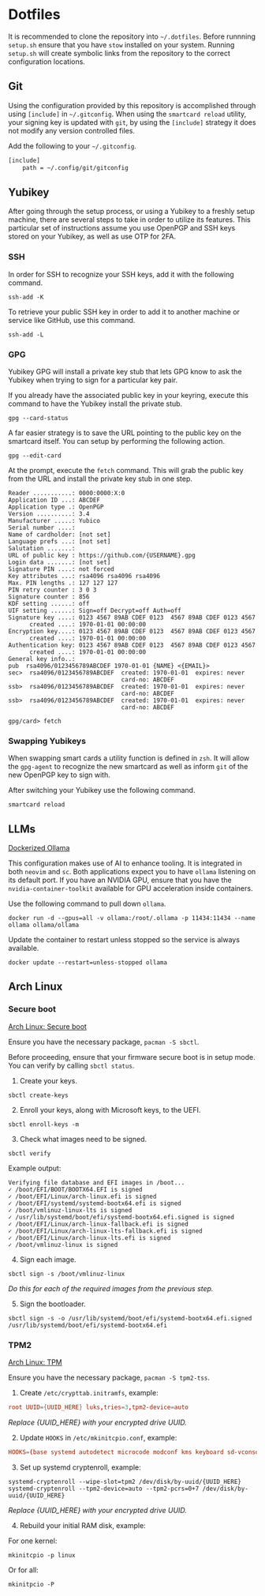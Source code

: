 # Dotfiles

It is recommended to clone the repository into `~/.dotfiles`.
Before runnning `setup.sh` ensure that you have `stow` installed on your system. Running `setup.sh` will create symbolic links from the repository to the correct configuration locations.

## Git

Using the configuration provided by this repository is accomplished through using `[include]` in `~/.gitconfig`.
When using the `smartcard reload` utility, your signing key is updated with `git`, by using the `[include]` strategy it does not modify any version controlled files.

Add the following to your `~/.gitconfig`.
```txt
[include]
	path = ~/.config/git/gitconfig
```

## Yubikey

After going through the setup process, or using a Yubikey to a freshly setup machine, there are several steps to take in order to utilize its features.
This particular set of instructions assume you use OpenPGP and SSH keys stored on your Yubikey, as well as use OTP for 2FA.

### SSH

In order for SSH to recognize your SSH keys, add it with the following command.
```console
ssh-add -K
```

To retrieve your public SSH key in order to add it to another machine or service like GitHub, use this command.
```console
ssh-add -L
```

### GPG

Yubikey GPG will install a private key stub that lets GPG know to ask the Yubikey when trying to sign for a particular key pair.

If you already have the associated public key in your keyring, execute this command to have the Yubikey install the private stub.
```console
gpg --card-status
```

A far easier strategy is to save the URL pointing to the public key on the smartcard itself. You can setup by performing the following action.
```console
gpg --edit-card
```

At the prompt, execute the `fetch` command. This will grab the public key from the URL and install the private key stub in one step.
```
Reader ...........: 0000:0000:X:0
Application ID ...: ABCDEF
Application type .: OpenPGP
Version ..........: 3.4
Manufacturer .....: Yubico
Serial number ....: 
Name of cardholder: [not set]
Language prefs ...: [not set]
Salutation .......: 
URL of public key : https://github.com/{USERNAME}.gpg
Login data .......: [not set]
Signature PIN ....: not forced
Key attributes ...: rsa4096 rsa4096 rsa4096
Max. PIN lengths .: 127 127 127
PIN retry counter : 3 0 3
Signature counter : 856
KDF setting ......: off
UIF setting ......: Sign=off Decrypt=off Auth=off
Signature key ....: 0123 4567 89AB CDEF 0123  4567 89AB CDEF 0123 4567
      created ....: 1970-01-01 00:00:00
Encryption key....: 0123 4567 89AB CDEF 0123  4567 89AB CDEF 0123 4567
      created ....: 1970-01-01 00:00:00
Authentication key: 0123 4567 89AB CDEF 0123  4567 89AB CDEF 0123 4567
      created ....: 1970-01-01 00:00:00
General key info..: 
pub  rsa4096/0123456789ABCDEF 1970-01-01 {NAME} <{EMAIL}>
sec>  rsa4096/0123456789ABCDEF  created: 1970-01-01  expires: never     
                                card-no: ABCDEF
ssb>  rsa4096/0123456789ABCDEF  created: 1970-01-01  expires: never     
                                card-no: ABCDEF
ssb>  rsa4096/0123456789ABCDEF  created: 1970-01-01  expires: never     
                                card-no: ABCDEF

gpg/card> fetch
```

### Swapping Yubikeys

When swapping smart cards a utility function is defined in `zsh`. It will allow the `gpg-agent` to recognize the new smartcard as well as inform `git` of the new OpenPGP key to sign with.

After switching your Yubikey use the following command.
```console
smartcard reload
```

## LLMs
[Dockerized Ollama](https://ollama.com/blog/ollama-is-now-available-as-an-official-docker-image)

This configuration makes use of AI to enhance tooling. It is integrated in both `neovim` and `sc`. Both applications expect you to have `ollama` listening on its default port. If you have an NVIDIA GPU, ensure that you have the `nvidia-container-toolkit` available for GPU acceleration inside containers.

Use the following command to pull down `ollama`.
```console
docker run -d --gpus=all -v ollama:/root/.ollama -p 11434:11434 --name ollama ollama/ollama
```

Update the container to restart unless stopped so the service is always available.
```console
docker update --restart=unless-stopped ollama
```

## Arch Linux

### Secure boot
[Arch Linux: Secure boot](https://wiki.archlinux.org/title/Unified_Extensible_Firmware_Interface/Secure_Boot)

Ensure you have the necessary package, `pacman -S sbctl`.

Before proceeding, ensure that your firmware secure boot is in setup mode.
You can verify by calling `sbctl status`.

1. Create your keys.
```console
sbctl create-keys
```

2. Enroll your keys, along with Microsoft keys, to the UEFI.
```console
sbctl enroll-keys -m
```

3. Check what images need to be signed.
```console
sbctl verify
```

Example output:
```console
Verifying file database and EFI images in /boot...
✓ /boot/EFI/BOOT/BOOTX64.EFI is signed
✓ /boot/EFI/Linux/arch-linux.efi is signed
✓ /boot/EFI/systemd/systemd-bootx64.efi is signed
✓ /boot/vmlinuz-linux-lts is signed
✓ /usr/lib/systemd/boot/efi/systemd-bootx64.efi.signed is signed
✓ /boot/EFI/Linux/arch-linux-fallback.efi is signed
✓ /boot/EFI/Linux/arch-linux-lts-fallback.efi is signed
✓ /boot/EFI/Linux/arch-linux-lts.efi is signed
✓ /boot/vmlinuz-linux is signed
```

4. Sign each image.
```console
sbctl sign -s /boot/vmlinuz-linux
```
_Do this for each of the required images from the previous step._

5. Sign the bootloader.
```console
sbctl sign -s -o /usr/lib/systemd/boot/efi/systemd-bootx64.efi.signed /usr/lib/systemd/boot/efi/systemd-bootx64.efi
```

### TPM2
[Arch Linux: TPM](https://wiki.archlinux.org/title/Trusted_Platform_Module)

Ensure you have the necessary package, `pacman -S tpm2-tss`.

1. Create `/etc/crypttab.initramfs`, example:

```conf
root UUID={UUID_HERE} luks,tries=3,tpm2-device=auto
```
_Replace {UUID_HERE} with your encrypted drive UUID._

2. Update `HOOKS` in `/etc/mkinitcpio.conf`, example:

```conf
HOOKS=(base systemd autodetect microcode modconf kms keyboard sd-vconsole sd-encrypt block filesystems fsck)
```

3. Set up systemd cryptenroll, example:

```console
systemd-cryptenroll --wipe-slot=tpm2 /dev/disk/by-uuid/{UUID_HERE}
systemd-cryptenroll --tpm2-device=auto --tpm2-pcrs=0+7 /dev/disk/by-uuid/{UUID_HERE}
```
_Replace {UUID_HERE} with your encrypted drive UUID._

4. Rebuild your initial RAM disk, example:

For one kernel:
```
mkinitcpio -p linux
```

Or for all:
```
mkinitpcio -P
````
